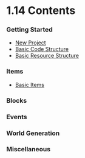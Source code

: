 # 1.14 Contents

### Getting Started

- [New Project](./getting_started/new_project)
- [Basic Code Structure](./getting_started/code_structure)
- [Basic Resource Structure](./getting_started/resource_structure)

### Items

- [Basic Items](./items/basic_items.md)

### Blocks

### Events

### World Generation

### Miscellaneous

